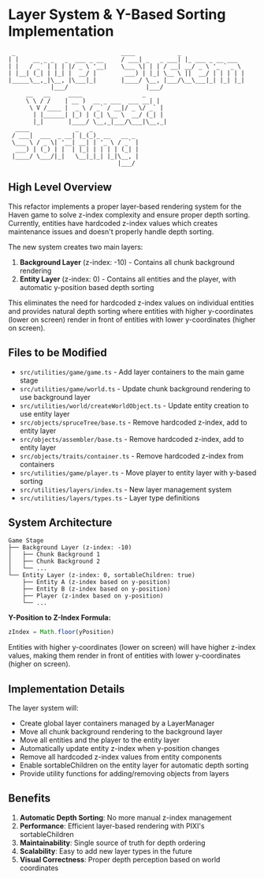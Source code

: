# Layer System & Y-Based Sorting Implementation

```
 _                              ____            _                   
| |    __ _ _   _  ___ _ __     / ___| _   _ ___| |_ ___ _ __ ___  
| |   / _` | | | |/ _ \ '__|    \___ \| | | / __| __/ _ \ '_ ` _ \ 
| |__| (_| | |_| |  __/ |        ___) | |_| \__ \ ||  __/ | | | | |
|_____\__,_|\__, |\___|_|       |____/ \__, |___/\__\___|_| |_| |_|
            |___/                      |___/                      
     __   __     ____                 _                       
     \ \ / /    | __ )  __ _ ___  ___ __| |                      
      \ V /____ |  _ \ / _` / __|/ _ \/ _` |                      
       | |______| |_) | (_| \__ \  __/ (_| |                      
       |_|       |____/ \__,_|___/\___|\__,_|                      
  ____             _   _                 
 / ___|  ___  _ __| |_(_)_ __   __ _ 
 \___ \ / _ \| '__| __| | '_ \ / _` |
  ___) | (_) | |  | |_| | | | | (_| |
 |____/ \___/|_|   \__|_|_| |_|\__, |
                               |___/ 
```

## High Level Overview

This refactor implements a proper layer-based rendering system for the Haven game to solve z-index complexity and ensure proper depth sorting. Currently, entities have hardcoded z-index values which creates maintenance issues and doesn't properly handle depth sorting.

The new system creates two main layers:
1. **Background Layer** (z-index: -10) - Contains all chunk background rendering
2. **Entity Layer** (z-index: 0) - Contains all entities and the player, with automatic y-position based depth sorting

This eliminates the need for hardcoded z-index values on individual entities and provides natural depth sorting where entities with higher y-coordinates (lower on screen) render in front of entities with lower y-coordinates (higher on screen).

## Files to be Modified

- `src/utilities/game/game.ts` - Add layer containers to the main game stage
- `src/utilities/game/world.ts` - Update chunk background rendering to use background layer  
- `src/utilities/world/createWorldObject.ts` - Update entity creation to use entity layer
- `src/objects/spruceTree/base.ts` - Remove hardcoded z-index, add to entity layer
- `src/objects/assembler/base.ts` - Remove hardcoded z-index, add to entity layer
- `src/objects/traits/container.ts` - Remove hardcoded z-index from containers
- `src/utilities/game/player.ts` - Move player to entity layer with y-based sorting
- `src/utilities/layers/index.ts` - New layer management system
- `src/utilities/layers/types.ts` - Layer type definitions

## System Architecture

```
Game Stage
├── Background Layer (z-index: -10)
│   ├── Chunk Background 1
│   ├── Chunk Background 2
│   └── ...
└── Entity Layer (z-index: 0, sortableChildren: true)
    ├── Entity A (z-index based on y-position)
    ├── Entity B (z-index based on y-position)  
    ├── Player (z-index based on y-position)
    └── ...
```

**Y-Position to Z-Index Formula:**
```typescript
zIndex = Math.floor(yPosition)
```

Entities with higher y-coordinates (lower on screen) will have higher z-index values, making them render in front of entities with lower y-coordinates (higher on screen).

## Implementation Details

The layer system will:
- Create global layer containers managed by a LayerManager
- Move all chunk background rendering to the background layer
- Move all entities and the player to the entity layer
- Automatically update entity z-index when y-position changes
- Remove all hardcoded z-index values from entity components
- Enable sortableChildren on the entity layer for automatic depth sorting
- Provide utility functions for adding/removing objects from layers

## Benefits

1. **Automatic Depth Sorting**: No more manual z-index management
2. **Performance**: Efficient layer-based rendering with PIXI's sortableChildren
3. **Maintainability**: Single source of truth for depth ordering
4. **Scalability**: Easy to add new layer types in the future
5. **Visual Correctness**: Proper depth perception based on world coordinates

